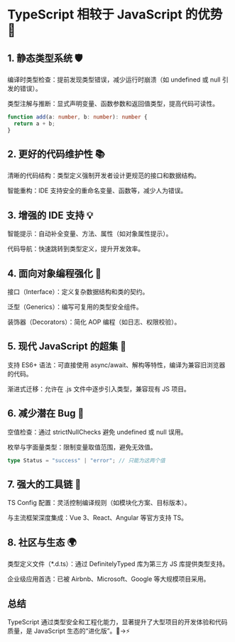 # TypeScript 相较于 JavaScript 的优势 🚀
## 1. 静态类型系统 🛡️
编译时类型检查：提前发现类型错误，减少运行时崩溃（如 undefined 或 null 引发的错误）。

类型注解与推断：显式声明变量、函数参数和返回值类型，提高代码可读性。

```typescript
function add(a: number, b: number): number {
  return a + b;
}
```
## 2. 更好的代码维护性 📚
清晰的代码结构：类型定义强制开发者设计更规范的接口和数据结构。

智能重构：IDE 支持安全的重命名变量、函数等，减少人为错误。

## 3. 增强的 IDE 支持 💡
智能提示：自动补全变量、方法、属性（如对象属性提示）。

代码导航：快速跳转到类型定义，提升开发效率。

## 4. 面向对象编程强化 🧩
接口（Interface）：定义复杂数据结构和类的契约。

泛型（Generics）：编写可复用的类型安全组件。

装饰器（Decorators）：简化 AOP 编程（如日志、权限校验）。

## 5. 现代 JavaScript 的超集 🌟
支持 ES6+ 语法：可直接使用 async/await、解构等特性，编译为兼容旧浏览器的代码。

渐进式迁移：允许在 .js 文件中逐步引入类型，兼容现有 JS 项目。

## 6. 减少潜在 Bug 🐞
空值检查：通过 strictNullChecks 避免 undefined 或 null 误用。

枚举与字面量类型：限制变量取值范围，避免无效值。

```typescript
type Status = "success" | "error"; // 只能为这两个值
```
## 7. 强大的工具链 🔧
TS Config 配置：灵活控制编译规则（如模块化方案、目标版本）。

与主流框架深度集成：Vue 3、React、Angular 等官方支持 TS。

## 8. 社区与生态 🌍
类型定义文件（*.d.ts）：通过 DefinitelyTyped 库为第三方 JS 库提供类型支持。

企业级应用首选：已被 Airbnb、Microsoft、Google 等大规模项目采用。

## 总结
TypeScript 通过类型安全和工程化能力，显著提升了大型项目的开发体验和代码质量，是 JavaScript 生态的“进化版”。🐢→⚡️